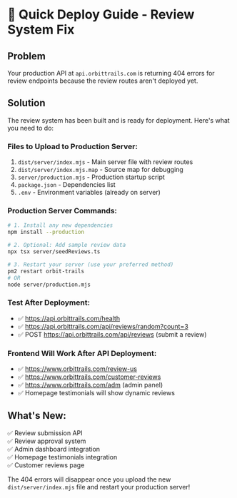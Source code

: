 # 🚀 Quick Deploy Guide - Review System Fix

## Problem
Your production API at `api.orbittrails.com` is returning 404 errors for review endpoints because the review routes aren't deployed yet.

## Solution
The review system has been built and is ready for deployment. Here's what you need to do:

### Files to Upload to Production Server:
1. `dist/server/index.mjs` - Main server file with review routes
2. `dist/server/index.mjs.map` - Source map for debugging  
3. `server/production.mjs` - Production startup script
4. `package.json` - Dependencies list
5. `.env` - Environment variables (already on server)

### Production Server Commands:
```bash
# 1. Install any new dependencies
npm install --production

# 2. Optional: Add sample review data
npx tsx server/seedReviews.ts

# 3. Restart your server (use your preferred method)
pm2 restart orbit-trails
# OR
node server/production.mjs
```

### Test After Deployment:
- ✅ https://api.orbittrails.com/health
- ✅ https://api.orbittrails.com/api/reviews/random?count=3
- ✅ POST https://api.orbittrails.com/api/reviews (submit a review)

### Frontend Will Work After API Deployment:
- ✅ https://www.orbittrails.com/review-us
- ✅ https://www.orbittrails.com/customer-reviews  
- ✅ https://www.orbittrails.com/adm (admin panel)
- ✅ Homepage testimonials will show dynamic reviews

## What's New:
✅ Review submission API  
✅ Review approval system  
✅ Admin dashboard integration  
✅ Homepage testimonials integration  
✅ Customer reviews page  

The 404 errors will disappear once you upload the new `dist/server/index.mjs` file and restart your production server!
